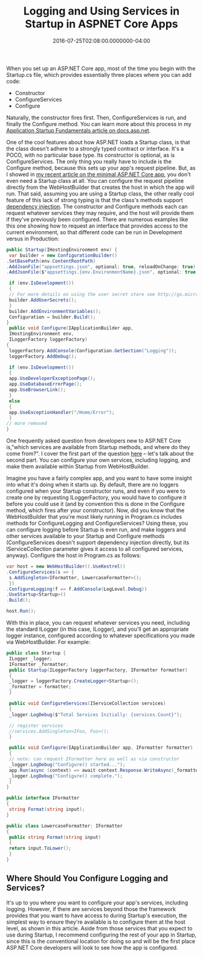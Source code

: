 ﻿---
title: Logging and Using Services in Startup in ASPNET Core Apps
date: "2016-07-25T02:08:00.0000000-04:00"
description: >
featuredImage: /img/aspnetcore-logo.png
---

When you set up an ASP.NET Core app, most of the time you begin with the Startup.cs file, which provides essentially three places where you can add code:

* Constructor
* ConfigureServices
* Configure

Naturally, the constructor fires first. Then, ConfigureServices is run, and finally the Configure method. You can learn more about this process in my [Application Startup Fundamentals article on docs.asp.net](https://docs.asp.net/en/latest/fundamentals/startup.html).

One of the cool features about how ASP.NET loads a Startup class, is that the class doesn't adhere to a strongly typed contract or interface. It's a POCO, with no particular base type. Its constructor is optional, as is ConfigureServices. The only thing you really have to include is the Configure method, because this sets up your app's request pipeline. But, as I showed in [my recent article on the minimal ASP.NET Core app](http://ardalis.com/the-minimal-aspnet-core-app), you don't even need a Startup class at all. You can configure the request pipeline directly from the WebHostBuilder that creates the host in which the app will run. That said, assuming you are using a Startup class, the other really cool feature of this lack of strong typing is that the class's methods support [dependency injection](http://deviq.com/dependency-injection/). The constructor and Configure methods each can request whatever services they may require, and the host will provide them if they've previously been configured. There are numerous examples like this one showing how to request an interface that provides access to the current environment, so that different code can be run in Development versus in Production:

```csharp
public Startup(IHostingEnvironment env) {
 var builder = new ConfigurationBuilder()
.SetBasePath(env.ContentRootPath)
.AddJsonFile("appsettings.json", optional: true, reloadOnChange: true)
.AddJsonFile($"appsettings.{env.EnvironmentName}.json", optional: true);

 if (env.IsDevelopment())
 {
 // For more details on using the user secret store see http://go.microsoft.com/fwlink/?LinkID=532709
 builder.AddUserSecrets();
 }
 builder.AddEnvironmentVariables();
 Configuration = builder.Build();
}
 public void Configure(IApplicationBuilder app,
 IHostingEnvironment env,
 ILoggerFactory loggerFactory)
{
 loggerFactory.AddConsole(Configuration.GetSection("Logging"));
 loggerFactory.AddDebug();

 if (env.IsDevelopment())
 {
 app.UseDeveloperExceptionPage();
 app.UseDatabaseErrorPage();
 app.UseBrowserLink();
 }
 else
 {
 app.UseExceptionHandler("/Home/Error");
 }
// more removed
}
```

One frequently asked question from developers new to ASP.NET Core is,"which services are available from Startup methods, and where do they come from?". I cover the first part of the question [here](https://docs.asp.net/en/latest/fundamentals/startup.html#services-available-in-startup) – let's talk about the second part. You can configure your own services, including logging, and make them available within Startup from WebHostBuilder.

Imagine you have a fairly complex app, and you want to have some insight into what it's doing when it starts up. By default, there are no loggers configured when your Startup constructor runs, and even if you were to create one by requesting ILoggerFactory, you would have to configure it before you could use it (and by convention this is done in the Configure method, which fires after your constructor). Now, did you know that the WebHostBuilder that you're most likely running in Program.cs includes methods for ConfigureLogging and ConfigureServices? Using these, you can configure logging before Startup is even run, and make loggers and other services available to your Startup and Configure methods (ConfigureServices doesn't support dependency injection directly, but its IServiceCollection parameter gives it access to all configured services, anyway). Configure the host in Program.cs as follows:

```csharp
var host = new WebHostBuilder().UseKestrel()
.ConfigureServices(s => {
 s.AddSingleton<IFormatter, LowercaseFormatter>();
 })
.ConfigureLogging(f => f.AddConsole(LogLevel.Debug))
.UseStartup<Startup>()
.Build();

host.Run();
```

With this in place, you can request whatever services you need, including the standard ILogger<T> (in this case, ILogger<Startup>), and you'll get an appropriate logger instance, configured according to whatever specifications you made via WebHostBuilder. For example:

```csharp
public class Startup {
 ILogger _logger;
 IFormatter _formatter;
 public Startup(ILoggerFactory loggerFactory, IFormatter formatter)
 {
 _logger = loggerFactory.CreateLogger<Startup>();
 _formatter = formatter;
 }

 public void ConfigureServices(IServiceCollection services)
 {
 _logger.LogDebug($"Total Services Initially: {services.Count}");

 // register services
 //services.AddSingleton<IFoo, Foo>();
 }

 public void Configure(IApplicationBuilder app, IFormatter formatter)
 {
 // note: can request IFormatter here as well as via constructor
 _logger.LogDebug("Configure() started...");
 app.Run(async (context) => await context.Response.WriteAsync(_formatter.Format("Hi!")));
 _logger.LogDebug("Configure() complete.");
 }
}

public interface IFormatter
{
 string Format(string input);
}

public class LowercaseFormatter: IFormatter
{
 public string Format(string input)
 {
 return input.ToLower();
 }
}
```



## Where Should You Configure Logging and Services?

It's up to you where you want to configure your app's services, including logging. However, if there are services beyond those the framework provides that you want to have access to during Startup's execution, the simplest way to ensure they're available is to configure them at the host level, as shown in this article. Aside from those services that you expect to use during Startup, I recommend configuring the rest of your app in Startup, since this is the conventional location for doing so and will be the first place ASP.NET Core developers will look to see how the app is configured.

